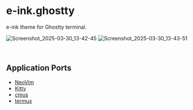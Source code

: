# e-ink.ghostty

e-ink theme for Ghostty terminal.

![Screenshot_2025-03-30_13-42-45](https://github.com/user-attachments/assets/bbb75ba4-f052-491c-a055-40b4395601b7)
![Screenshot_2025-03-30_13-43-51](https://github.com/user-attachments/assets/3b216972-750f-4a70-a218-25e59a73ec7d)

&nbsp;

## Application Ports

* [NeoVim](https://github.com/alexxGmZ/e-ink.nvim)
* [Kitty](https://github.com/alexxGmZ/e-ink.kitty)
* [cmus](https://github.com/alexxGmZ/e-ink.cmus)
* [termux](https://github.com/alexxGmZ/e-ink.termux)
